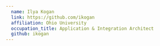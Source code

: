 ```yaml
---
  name: Ilya Kogan
  link: https://github.com/ikogan
  affiliation: Ohio University
  occupation_title: Application & Integration Architect
  github: ikogan
---
```

